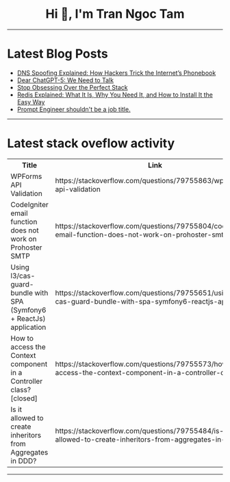 <h1 align="center">Hi 👋, I'm Tran Ngoc Tam</h1>

---

# Latest Blog Posts 
<!-- BLOG-POST-LIST:START -->
- [DNS Spoofing Explained: How Hackers Trick the Internet’s Phonebook](https://dev.to/rijultp/dns-spoofing-explained-how-hackers-trick-the-internets-phonebook-38nd)
- [Dear ChatGPT-5: We Need to Talk](https://dev.to/ospehlivano/dear-chatgpt-5-we-need-to-talk-4g6j)
- [Stop Obsessing Over the Perfect Stack](https://dev.to/alexcloudstar/stop-obsessing-over-the-perfect-stack-59m6)
- [Redis Explained: What It Is, Why You Need It, and How to Install It the Easy Way](https://dev.to/lamri_abdellahramdane_15/redis-explained-what-it-is-why-you-need-it-and-how-to-install-it-the-easy-way-2hmf)
- [Prompt Engineer shouldn&#39;t be a job title.](https://dev.to/melvyn_sopacua_afcf30b58a/prompt-engineer-shouldnt-be-a-job-title-4427)
<!-- BLOG-POST-LIST:END -->

---

# Latest stack oveflow activity
<table>
  <tr><th>Title</th><th>Link</th></tr>
  <!-- STACKOVERFLOW:START --><tr><td>WPForms API Validation</td><td>https://stackoverflow.com/questions/79755863/wpforms-api-validation</td></tr><tr><td>CodeIgniter email function does not work on Prohoster SMTP</td><td>https://stackoverflow.com/questions/79755804/codeigniter-email-function-does-not-work-on-prohoster-smtp</td></tr><tr><td>Using l3/cas-guard-bundle with SPA &lpar;Symfony6 + ReactJs&rpar; application</td><td>https://stackoverflow.com/questions/79755651/using-l3-cas-guard-bundle-with-spa-symfony6-reactjs-application</td></tr><tr><td>How to access the Context component in a Controller class? [closed]</td><td>https://stackoverflow.com/questions/79755573/how-to-access-the-context-component-in-a-controller-class</td></tr><tr><td>Is it allowed to create inheritors from Aggregates in DDD?</td><td>https://stackoverflow.com/questions/79755484/is-it-allowed-to-create-inheritors-from-aggregates-in-ddd</td></tr><!-- STACKOVERFLOW:END -->
</table>

---



